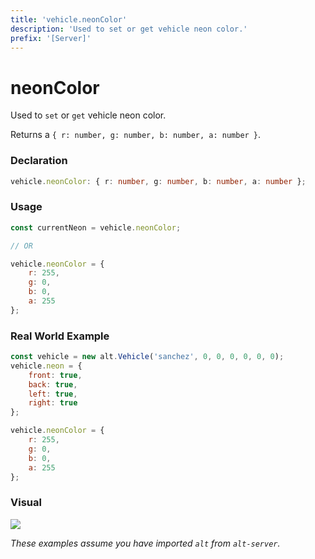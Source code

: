 ```yaml
---
title: 'vehicle.neonColor'
description: 'Used to set or get vehicle neon color.'
prefix: '[Server]'
---
```


# neonColor

Used to `set` or `get` vehicle neon color.

Returns a `{ r: number, g: number, b: number, a: number }`.

### Declaration

```typescript
vehicle.neonColor: { r: number, g: number, b: number, a: number };
```

### Usage

```js
const currentNeon = vehicle.neonColor;

// OR

vehicle.neonColor = {
    r: 255,
    g: 0,
    b: 0,
    a: 255
};
```

### Real World Example

```js
const vehicle = new alt.Vehicle('sanchez', 0, 0, 0, 0, 0, 0);
vehicle.neon = {
    front: true,
    back: true,
    left: true,
    right: true
};

vehicle.neonColor = {
    r: 255,
    g: 0,
    b: 0,
    a: 255
};
```

### Visual

![](https://i.imgur.com/upZ41MQ.png)

_These examples assume you have imported `alt` from `alt-server`._